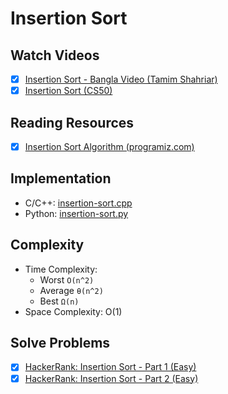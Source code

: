 # Insertion Sort

## Watch Videos
* [x] [Insertion Sort - Bangla Video (Tamim Shahriar)](https://youtu.be/aBi8ptRBWY8)
* [x] [Insertion Sort (CS50)](https://youtu.be/O0VbBkUvriI)

## Reading Resources
* [x] [Insertion Sort Algorithm (programiz.com)](https://www.programiz.com/dsa/insertion-sort)

## Implementation
* C/C++: [insertion-sort.cpp](insertion-sort.cpp)
* Python: [insertion-sort.py](insertion-sort.py)

## Complexity
* Time Complexity:
    * Worst `O(n^2)`
    * Average `θ(n^2)`
    * Best `Ω(n)`
* Space Complexity: O(1)

## Solve Problems
* [x] [HackerRank: Insertion Sort - Part 1 (Easy)](https://www.hackerrank.com/challenges/insertionsort1)
* [x] [HackerRank: Insertion Sort - Part 2 (Easy)](https://www.hackerrank.com/challenges/insertionsort2)
